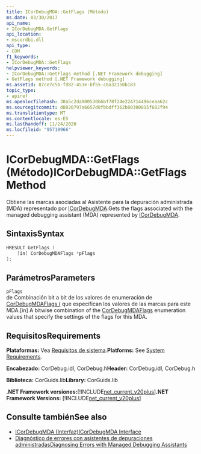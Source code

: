 ```yaml
---
title: ICorDebugMDA::GetFlags (Método)
ms.date: 03/30/2017
api_name:
- ICorDebugMDA.GetFlags
api_location:
- mscordbi.dll
api_type:
- COM
f1_keywords:
- ICorDebugMDA::GetFlags
helpviewer_keywords:
- ICorDebugMDA::GetFlags method [.NET Framework debugging]
- GetFlags method [.NET Framework debugging]
ms.assetid: 87ce7c5b-fd82-453e-bf55-c8a32150b183
topic_type:
- apiref
ms.openlocfilehash: 38a5c2da900530b6bf78f24e224714496ceaa62c
ms.sourcegitcommit: d8020797a6657d0fbbdff362b80300815f682f94
ms.translationtype: MT
ms.contentlocale: es-ES
ms.lasthandoff: 11/24/2020
ms.locfileid: "95710966"
---
```

# <a name="icordebugmdagetflags-method"></a><span data-ttu-id="2e6aa-102">ICorDebugMDA::GetFlags (Método)</span><span class="sxs-lookup"><span data-stu-id="2e6aa-102">ICorDebugMDA::GetFlags Method</span></span>

<span data-ttu-id="2e6aa-103">Obtiene las marcas asociadas al Asistente para la depuración administrada (MDA) representado por [ICorDebugMDA](icordebugmda-interface.md).</span><span class="sxs-lookup"><span data-stu-id="2e6aa-103">Gets the flags associated with the managed debugging assistant (MDA) represented by [ICorDebugMDA](icordebugmda-interface.md).</span></span>  
  
## <a name="syntax"></a><span data-ttu-id="2e6aa-104">Sintaxis</span><span class="sxs-lookup"><span data-stu-id="2e6aa-104">Syntax</span></span>  
  
```cpp  
HRESULT GetFlags (  
    [in] CorDebugMDAFlags *pFlags  
);  
```  
  
## <a name="parameters"></a><span data-ttu-id="2e6aa-105">Parámetros</span><span class="sxs-lookup"><span data-stu-id="2e6aa-105">Parameters</span></span>  

 `pFlags`  
 <span data-ttu-id="2e6aa-106">de Combinación bit a bit de los valores de enumeración de [CorDebugMDAFlags (](cordebugmdaflags-enumeration.md) que especifican los valores de las marcas para este MDA.</span><span class="sxs-lookup"><span data-stu-id="2e6aa-106">[in] A bitwise combination of the [CorDebugMDAFlags](cordebugmdaflags-enumeration.md) enumeration values that specify the settings of the flags for this MDA.</span></span>  
  
## <a name="requirements"></a><span data-ttu-id="2e6aa-107">Requisitos</span><span class="sxs-lookup"><span data-stu-id="2e6aa-107">Requirements</span></span>  

 <span data-ttu-id="2e6aa-108">**Plataformas:** Vea [Requisitos de sistema](../../get-started/system-requirements.md).</span><span class="sxs-lookup"><span data-stu-id="2e6aa-108">**Platforms:** See [System Requirements](../../get-started/system-requirements.md).</span></span>  
  
 <span data-ttu-id="2e6aa-109">**Encabezado:** CorDebug.idl, CorDebug.h</span><span class="sxs-lookup"><span data-stu-id="2e6aa-109">**Header:** CorDebug.idl, CorDebug.h</span></span>  
  
 <span data-ttu-id="2e6aa-110">**Biblioteca:** CorGuids.lib</span><span class="sxs-lookup"><span data-stu-id="2e6aa-110">**Library:** CorGuids.lib</span></span>  
  
 <span data-ttu-id="2e6aa-111">**.NET Framework versiones:**[!INCLUDE[net_current_v20plus](../../../../includes/net-current-v20plus-md.md)]</span><span class="sxs-lookup"><span data-stu-id="2e6aa-111">**.NET Framework Versions:** [!INCLUDE[net_current_v20plus](../../../../includes/net-current-v20plus-md.md)]</span></span>  
  
## <a name="see-also"></a><span data-ttu-id="2e6aa-112">Consulte también</span><span class="sxs-lookup"><span data-stu-id="2e6aa-112">See also</span></span>

- [<span data-ttu-id="2e6aa-113">ICorDebugMDA (Interfaz)</span><span class="sxs-lookup"><span data-stu-id="2e6aa-113">ICorDebugMDA Interface</span></span>](icordebugmda-interface.md)
- [<span data-ttu-id="2e6aa-114">Diagnóstico de errores con asistentes de depuraciones administradas</span><span class="sxs-lookup"><span data-stu-id="2e6aa-114">Diagnosing Errors with Managed Debugging Assistants</span></span>](../../debug-trace-profile/diagnosing-errors-with-managed-debugging-assistants.md)
